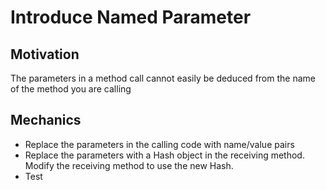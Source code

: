 # Introduce Named Parameter

## Motivation
The parameters in a method call cannot easily be deduced from the name of the method you are calling

## Mechanics
* Replace the parameters in the calling code with name/value pairs
* Replace the parameters with a Hash object in the receiving method. Modify
the receiving method to use the new Hash.
* Test
